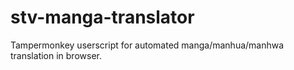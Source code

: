 # stv-manga-translator
Tampermonkey userscript for automated manga/manhua/manhwa translation in browser.

